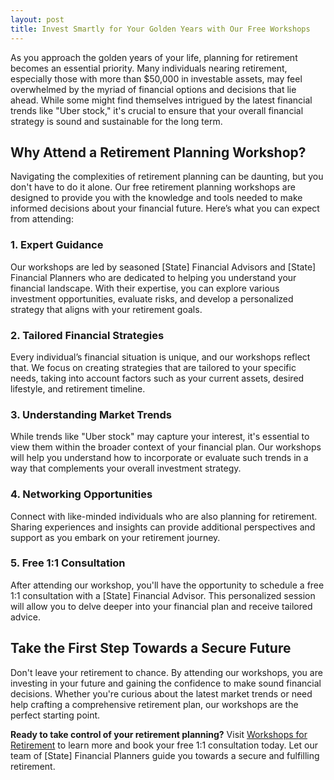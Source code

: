 ```yaml
---
layout: post
title: Invest Smartly for Your Golden Years with Our Free Workshops
---
```



As you approach the golden years of your life, planning for retirement becomes an essential priority. Many individuals nearing retirement, especially those with more than $50,000 in investable assets, may feel overwhelmed by the myriad of financial options and decisions that lie ahead. While some might find themselves intrigued by the latest financial trends like "Uber stock," it's crucial to ensure that your overall financial strategy is sound and sustainable for the long term.

## Why Attend a Retirement Planning Workshop?

Navigating the complexities of retirement planning can be daunting, but you don't have to do it alone. Our free retirement planning workshops are designed to provide you with the knowledge and tools needed to make informed decisions about your financial future. Here’s what you can expect from attending:

### 1. Expert Guidance
Our workshops are led by seasoned [State] Financial Advisors and [State] Financial Planners who are dedicated to helping you understand your financial landscape. With their expertise, you can explore various investment opportunities, evaluate risks, and develop a personalized strategy that aligns with your retirement goals.

### 2. Tailored Financial Strategies
Every individual’s financial situation is unique, and our workshops reflect that. We focus on creating strategies that are tailored to your specific needs, taking into account factors such as your current assets, desired lifestyle, and retirement timeline.

### 3. Understanding Market Trends
While trends like "Uber stock" may capture your interest, it's essential to view them within the broader context of your financial plan. Our workshops will help you understand how to incorporate or evaluate such trends in a way that complements your overall investment strategy.

### 4. Networking Opportunities
Connect with like-minded individuals who are also planning for retirement. Sharing experiences and insights can provide additional perspectives and support as you embark on your retirement journey.

### 5. Free 1:1 Consultation
After attending our workshop, you'll have the opportunity to schedule a free 1:1 consultation with a [State] Financial Advisor. This personalized session will allow you to delve deeper into your financial plan and receive tailored advice.

## Take the First Step Towards a Secure Future

Don't leave your retirement to chance. By attending our workshops, you are investing in your future and gaining the confidence to make sound financial decisions. Whether you're curious about the latest market trends or need help crafting a comprehensive retirement plan, our workshops are the perfect starting point.

**Ready to take control of your retirement planning?** Visit [Workshops for Retirement](https://workshopsforretirement.com) to learn more and book your free 1:1 consultation today. Let our team of [State] Financial Planners guide you towards a secure and fulfilling retirement.